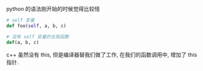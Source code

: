 python 的语法刚开始的时候觉得比较怪

```python
# self 变量
def foo(self, a, b, c)

# 没有 self 变量的全局函数
def(a, b, c)

```

c++ 虽然没有 this, 但是编译器替我们做了工作, 在我们的函数调用中, 增加了 this 指针.
